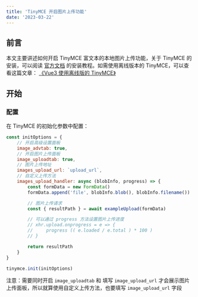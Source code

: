 ```yaml
---
title: 'TinyMCE 开启图片上传功能'
date: '2023-03-22'
---
```


## 前言

本文主要讲述如何开启 TinyMCE 富文本的本地图片上传功能，关于 TinyMCE 的安装，可以阅读 [官方文档](https://www.tiny.cloud/docs/tinymce/6/installation/) 的安装教程。如需使用离线版本的 TinyMCE，可以查看这篇文章： [《Vue3 使用离线版的 TinyMCE》](/tinymce-self-hosted)

## 开始

### 配置

在 TinyMCE 的初始化参数中配置：

```javascript
const initOptions = {
    // 开启高级设置面板
    image_advtab: true,
    // 开启图片上传面板
    image_uploadtab: true,
    // 图片上传地址
    images_upload_url: `upload_url`,
    // 自定义上传方法
    images_upload_handler: async (blobInfo, progress) => {
        const formData = new FormData()
        formData.append('file', blobInfo.blob(), blobInfo.filename())

        // 图片上传请求
        const { resultPath } = await exampleUpload(formData)

        // 可以通过 progress 方法设置图片上传进度
        // xhr.upload.onprogress = e => {
        //     progress (( e.loaded / e.total ) * 100 )
        // }

        return resultPath
    }
}

tinymce.init(initOptions)
```

注意：需要同时开启 `image_uploadtab` 和 填写 `image_upload_url` 才会展示图片上传面板，所以就算使用自定义上传方法，也要填写 `image_upload_url` 字段
